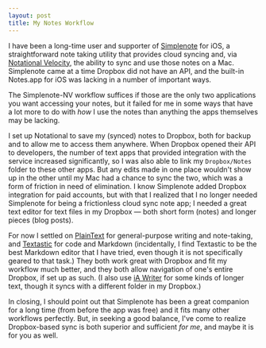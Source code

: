 ```yaml
---
layout: post
title: My Notes Workflow
---
```


I have been a long-time user and supporter of [Simplenote][] for iOS, a straightforward note taking utility that provides cloud syncing and, via [Notational Velocity][nv], the ability to sync and use those notes on a Mac. Simplenote came at a time Dropbox did not have an API, and the built-in Notes.app for iOS was lacking in a number of important ways.

The Simplenote-NV workflow suffices if those are the only two applications you want accessing your notes, but it failed for me in some ways that have a lot more to do with *how* I use the notes than anything the apps themselves may be lacking.

I set up Notational to save my (synced) notes to Dropbox, both for backup and to allow me to access them anywhere. When Dropbox opened their API to developers, the number of text apps that provided integration with the service increased significantly, so I was also able to link my `Dropbox/Notes` folder to these other apps. But any edits made in one place wouldn't show up in the other until my Mac had a chance to sync the two, which was a form of friction in need of elimination. I know Simplenote added Dropbox integration for paid accounts, but with that I realized that I no longer needed Simplenote for being a frictionless cloud sync note app; I needed a great text editor for text files in my Dropbox — both short form (notes) and longer pieces (blog posts).

For now I settled on [PlainText][] for general-purpose writing and note-taking, and [Textastic][] for code and Markdown (incidentally, I find Textastic to be the best Markdown editor that I have tried, even though it is not specifically geared to that task.) They both work great with Dropbox and fit my workflow much better, and they both allow navigation of one's entire Dropbox, if set up as such. (I also use [iA Writer][] for some kinds of longer text, though it syncs with a different folder in my Dropbox.)

In closing, I should point out that Simplenote has been a great companion for a long time (from before the app was free) and it fits many other workflows perfectly. But, in seeking a good balance, I've come to realize Dropbox-based sync is both superior and sufficient *for me*, and maybe it is for you as well.


[nv]: http://notational.net/
[Simplenote]: http://simplenoteapp.com/
[Textastic]: http://www.textasticapp.com/
[PlainText]: http://www.hogbaysoftware.com/products/plaintext
[iA Writer]: http://www.informationarchitects.jp/en/writer-for-ipad/

